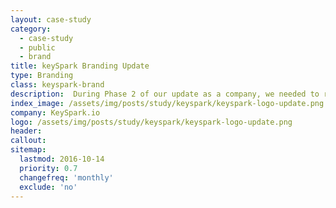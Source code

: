 ```yaml
---
layout: case-study
category:
  - case-study
  - public
  - brand
title: keySpark Branding Update
type: Branding
class: keyspark-brand
description:  During Phase 2 of our update as a company, we needed to revisit the KeySpark logo for a revamp, something to use in tandem with our current logo.
index_image: /assets/img/posts/study/keyspark/keyspark-logo-update.png
company: KeySpark.io
logo: /assets/img/posts/study/keyspark/keyspark-logo-update.png
header:
callout:
sitemap:
  lastmod: 2016-10-14
  priority: 0.7
  changefreq: 'monthly'
  exclude: 'no'
---
```

